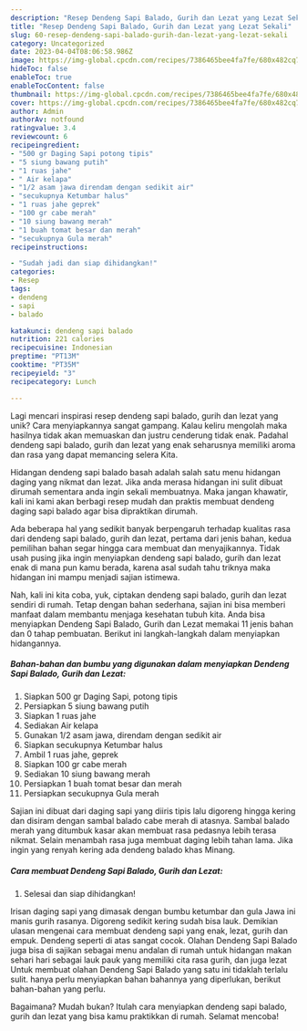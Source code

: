 ```yaml
---
description: "Resep Dendeng Sapi Balado, Gurih dan Lezat yang Lezat Sekali"
title: "Resep Dendeng Sapi Balado, Gurih dan Lezat yang Lezat Sekali"
slug: 60-resep-dendeng-sapi-balado-gurih-dan-lezat-yang-lezat-sekali
category: Uncategorized
date: 2023-04-04T08:06:58.986Z
image: https://img-global.cpcdn.com/recipes/7386465bee4fa7fe/680x482cq70/dendeng-sapi-balado-gurih-dan-lezat-foto-resep-utama.jpg
hideToc: false
enableToc: true
enableTocContent: false
thumbnail: https://img-global.cpcdn.com/recipes/7386465bee4fa7fe/680x482cq70/dendeng-sapi-balado-gurih-dan-lezat-foto-resep-utama.jpg
cover: https://img-global.cpcdn.com/recipes/7386465bee4fa7fe/680x482cq70/dendeng-sapi-balado-gurih-dan-lezat-foto-resep-utama.jpg
author: Admin
authorAv: notfound
ratingvalue: 3.4
reviewcount: 6
recipeingredient:
- "500 gr Daging Sapi potong tipis"
- "5 siung bawang putih"
- "1 ruas jahe"
- " Air kelapa"
- "1/2 asam jawa direndam dengan sedikit air"
- "secukupnya Ketumbar halus"
- "1 ruas jahe geprek"
- "100 gr cabe merah"
- "10 siung bawang merah"
- "1 buah tomat besar dan merah"
- "secukupnya Gula merah"
recipeinstructions:

- "Sudah jadi dan siap dihidangkan!"
categories:
- Resep
tags:
- dendeng
- sapi
- balado

katakunci: dendeng sapi balado 
nutrition: 221 calories
recipecuisine: Indonesian
preptime: "PT13M"
cooktime: "PT35M"
recipeyield: "3"
recipecategory: Lunch

---
```





Lagi mencari inspirasi resep dendeng sapi balado, gurih dan lezat yang unik? Cara menyiapkannya sangat gampang. Kalau keliru mengolah maka hasilnya tidak akan memuaskan dan justru cenderung tidak enak. Padahal dendeng sapi balado, gurih dan lezat yang enak seharusnya memiliki aroma dan rasa yang dapat memancing selera Kita.





Hidangan dendeng sapi balado basah adalah salah satu menu hidangan daging yang nikmat dan lezat. Jika anda merasa hidangan ini sulit dibuat dirumah sementara anda ingin sekali membuatnya. Maka jangan khawatir, kali ini kami akan berbagi resep mudah dan praktis membuat dendeng daging sapi balado agar bisa dipraktikan dirumah.

Ada beberapa hal yang sedikit banyak berpengaruh terhadap kualitas rasa dari dendeng sapi balado, gurih dan lezat, pertama dari jenis bahan, kedua pemilihan bahan segar hingga cara membuat dan menyajikannya. Tidak usah pusing jika ingin menyiapkan dendeng sapi balado, gurih dan lezat enak di mana pun kamu berada, karena asal sudah tahu triknya maka hidangan ini mampu menjadi sajian istimewa.






Nah, kali ini kita coba, yuk, ciptakan dendeng sapi balado, gurih dan lezat sendiri di rumah. Tetap dengan bahan sederhana, sajian ini bisa memberi manfaat dalam membantu menjaga kesehatan tubuh kita. Anda bisa menyiapkan Dendeng Sapi Balado, Gurih dan Lezat memakai 11 jenis bahan dan 0 tahap pembuatan. Berikut ini langkah-langkah dalam menyiapkan hidangannya.

<!--inarticleads1-->

##### Bahan-bahan dan bumbu yang digunakan dalam menyiapkan Dendeng Sapi Balado, Gurih dan Lezat:

1. Siapkan 500 gr Daging Sapi, potong tipis
1. Persiapkan 5 siung bawang putih
1. Siapkan 1 ruas jahe
1. Sediakan  Air kelapa
1. Gunakan 1/2 asam jawa, direndam dengan sedikit air
1. Siapkan secukupnya Ketumbar halus
1. Ambil 1 ruas jahe, geprek
1. Siapkan 100 gr cabe merah
1. Sediakan 10 siung bawang merah
1. Persiapkan 1 buah tomat besar dan merah
1. Persiapkan secukupnya Gula merah


Sajian ini dibuat dari daging sapi yang diiris tipis lalu digoreng hingga kering dan disiram dengan sambal balado cabe merah di atasnya. Sambal balado merah yang ditumbuk kasar akan membuat rasa pedasnya lebih terasa nikmat. Selain menambah rasa juga membuat daging lebih tahan lama. Jika ingin yang renyah kering ada dendeng balado khas Minang. 

<!--inarticleads2-->

##### Cara membuat Dendeng Sapi Balado, Gurih dan Lezat:


1. Selesai dan siap dihidangkan!

Irisan daging sapi yang dimasak dengan bumbu ketumbar dan gula Jawa ini manis gurih rasanya. Digoreng sedikit kering sudah bisa lauk. Demikian ulasan mengenai cara membuat dendeng sapi yang enak, lezat, gurih dan empuk. Dendeng seperti di atas sangat cocok. Olahan Dendeng Sapi Balado juga bisa di sajikan sebagai menu andalan di rumah untuk hidangan makan sehari hari sebagai lauk pauk yang memiliki cita rasa gurih, dan juga lezat Untuk membuat olahan Dendeng Sapi Balado yang satu ini tidaklah terlalu sulit. hanya perlu menyiapkan bahan bahannya yang diperlukan, berikut bahan-bahan yang perlu. 

Bagaimana? Mudah bukan? Itulah cara menyiapkan dendeng sapi balado, gurih dan lezat yang bisa kamu praktikkan di rumah. Selamat mencoba!
